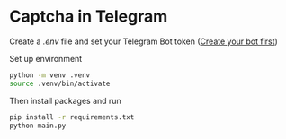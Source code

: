 # Captcha in Telegram

Create a *.env* file and set your Telegram Bot token ([Create your bot first](https://t.me/BotFather))

Set up environment
```sh
python -m venv .venv
source .venv/bin/activate
```

Then install packages and run
```sh
pip install -r requirements.txt
python main.py
```
